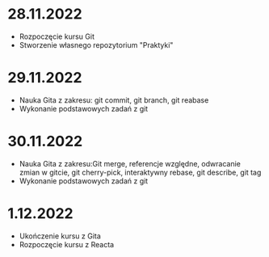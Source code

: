 # 28.11.2022

- Rozpoczęcie kursu Git
- Stworzenie własnego repozytorium "Praktyki"

# 29.11.2022

- Nauka Gita z zakresu: git commit, git branch, git reabase
- Wykonanie podstawowych zadań z git

# 30.11.2022

- Nauka Gita z zakresu:Git merge, referencje względne, odwracanie zmian w gitcie, git cherry-pick, interaktywny rebase, git describe, git tag
- Wykonanie podstawowych zadań z git

# 1.12.2022

- Ukończenie kursu z Gita
- Rozpoczęcie kursu z Reacta